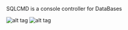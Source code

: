 
SQLCMD is a console controller for DataBases

![alt tag](http://i.imgur.com/T1RezfA.png)
![alt tag](http://i.imgur.com/v7L5Iar.png) 


